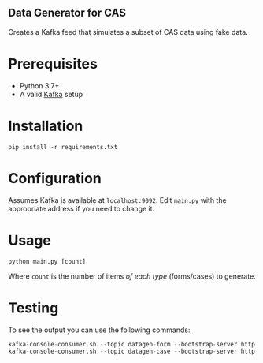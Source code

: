Data Generator for CAS
----------------------

Creates a Kafka feed that simulates a subset of CAS data using fake data.

# Prerequisites
 
- Python 3.7+
- A valid [Kafka](https://kafka.apache.org) setup

# Installation

```
pip install -r requirements.txt
```

# Configuration

Assumes Kafka is available at `localhost:9092`. Edit `main.py` with the appropriate address if you
need to change it.

# Usage

```
python main.py [count]
```

Where `count` is the number of items *of each type* (forms/cases) to generate.

# Testing

To see the output you can use the following commands:

```python
kafka-console-consumer.sh --topic datagen-form --bootstrap-server http://localhost:9092 --from-beginning
kafka-console-consumer.sh --topic datagen-case --bootstrap-server http://localhost:9092 --from-beginning
```
